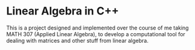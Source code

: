 # Linear Algebra in C++

This is a project designed and implemented over the course of me taking MATH 307 (Applied Linear Algebra), to develop a computational tool for dealing with matrices and other stuff from linear algebra.
